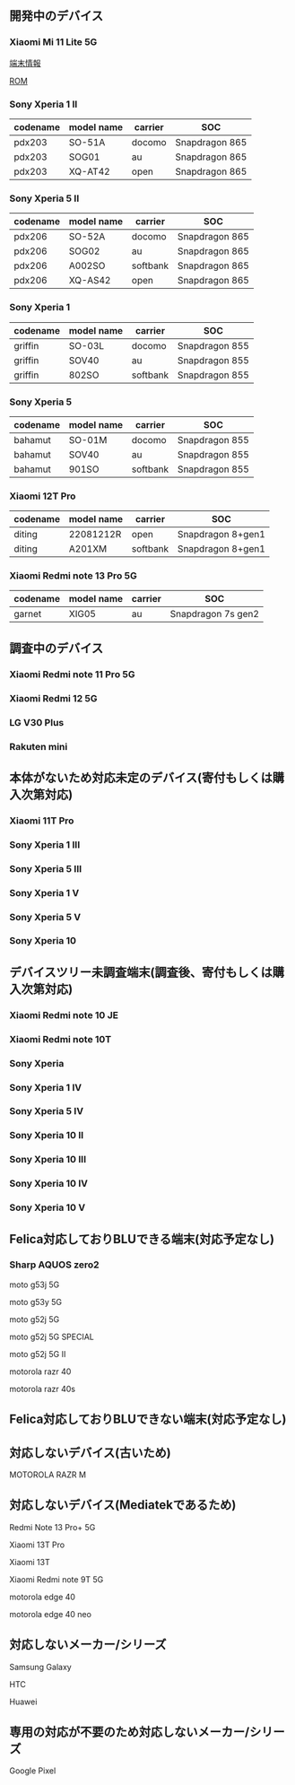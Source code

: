## 開発中のデバイス

### Xiaomi Mi 11 Lite 5G

[端末情報](devices/xiaomi/renoir.md)

[ROM](https://sourceforge.net/projects/felica-droid/files/ROM/Xiaomi/renoir/)

### Sony Xperia 1 II

| codename | model name | carrier | SOC | 
| ---- | ---- | ---- | ---- |
| pdx203 | SO-51A  | docomo | Snapdragon 865 | 
| pdx203 | SOG01  | au | Snapdragon 865 | 
| pdx203 | XQ-AT42  | open | Snapdragon 865 | 

### Sony Xperia 5 II

| codename | model name | carrier | SOC | 
| ---- | ---- | ---- | ---- |
| pdx206 | SO-52A  | docomo | Snapdragon 865 | 
| pdx206 | SOG02  | au | Snapdragon 865 | 
| pdx206 | A002SO  | softbank | Snapdragon 865 | 
| pdx206 | XQ-AS42  | open | Snapdragon 865 | 

### Sony Xperia 1

| codename | model name | carrier | SOC | 
| ---- | ---- | ---- | ---- |
| griffin | SO-03L  | docomo | Snapdragon 855 | 
| griffin | SOV40  | au | Snapdragon 855 | 
| griffin | 802SO  | softbank | Snapdragon 855 | 

### Sony Xperia 5

| codename | model name | carrier | SOC | 
| ---- | ---- | ---- | ---- |
| bahamut | SO-01M  | docomo | Snapdragon 855 | 
| bahamut | SOV40  | au | Snapdragon 855 | 
| bahamut | 901SO  | softbank | Snapdragon 855 | 

### Xiaomi 12T Pro

| codename | model name | carrier | SOC | 
| ---- | ---- | ---- | ---- |
| diting | 22081212R   | open | Snapdragon 8+gen1 | 
| diting | A201XM  | softbank | Snapdragon 8+gen1 | 

### Xiaomi Redmi note 13 Pro 5G

| codename | model name | carrier | SOC | 
| ---- | ---- | ---- | ---- |
| garnet | XIG05   | au | Snapdragon 7s gen2 | 

## 調査中のデバイス


### Xiaomi Redmi note 11 Pro 5G

### Xiaomi Redmi 12 5G

### LG V30 Plus

### Rakuten mini

## 本体がないため対応未定のデバイス(寄付もしくは購入次第対応)


### Xiaomi 11T Pro

### Sony Xperia 1 III

### Sony Xperia 5 III

### Sony Xperia 1 V

### Sony Xperia 5 V

### Sony Xperia 10

## デバイスツリー未調査端末(調査後、寄付もしくは購入次第対応)

### Xiaomi Redmi note 10 JE

### Xiaomi Redmi note 10T

### Sony Xperia 

### Sony Xperia 1 IV

### Sony Xperia 5 IV

### Sony Xperia 10 II

### Sony Xperia 10 III

### Sony Xperia 10 IV

### Sony Xperia 10 V


## Felica対応しておりBLUできる端末(対応予定なし)

### Sharp AQUOS zero2

moto g53j 5G

moto g53y 5G

moto g52j 5G

moto g52j 5G SPECIAL

moto g52j 5G II

motorola razr 40 

motorola razr 40s

## Felica対応しておりBLUできない端末(対応予定なし)


## 対応しないデバイス(古いため)

MOTOROLA RAZR M

## 対応しないデバイス(Mediatekであるため)

Redmi Note 13 Pro+ 5G

Xiaomi 13T Pro

Xiaomi 13T

Xiaomi Redmi note 9T 5G

motorola edge 40

motorola edge 40 neo

## 対応しないメーカー/シリーズ

Samsung Galaxy

HTC

Huawei

## 専用の対応が不要のため対応しないメーカー/シリーズ

Google Pixel
